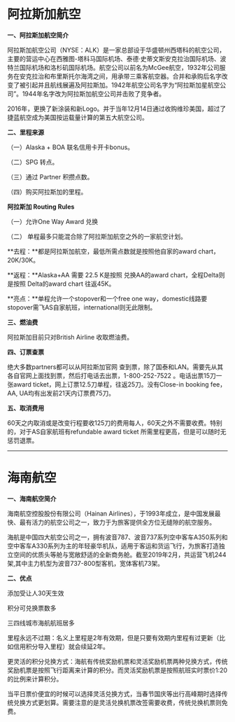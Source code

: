 # 阿拉斯加航空

**一、阿拉斯加航空简介**

阿拉斯加航空公司（NYSE：ALK）是一家总部设于华盛顿州西塔科的航空公司，主要的营运中心在西雅图-塔科马国际机场、泰德·史蒂文斯安克拉治国际机场、波特兰国际机场和洛杉矶国际机场。航空公司以前名为McGee航空，1932年公司服务在安克拉治和布里斯托尔海湾之间，用承带三乘客航空器。合并和承购后名字改变了被引起并且航线展遍及阿拉斯加。1942年航空公司名字为“阿拉斯加星航空公司”。1944年名字改为阿拉斯加航空公司并击败了竞争者。

2016年，更换了新涂装和新Logo。并于当年12月14日通过收购维珍美国，超过了捷蓝航空成为美国按运载量计算的第五大航空公司。



**二、里程来源**

（一）Alaska + BOA 联名信用卡开卡bonus。

（二）SPG 转点。

（三）通过 Partner 积攒点数。

（四）购买阿拉斯加的里程。

**阿拉斯加 Routing Rules**

（一）允许One Way Award 兑换

（二） 单程最多只能混合除了阿拉斯加航空之外的一家航空计划。

**去程：**都是阿拉斯加航空，最低所需点数就是按照他自家的award chart，20K/30K。

**返程：**Alaska+AA 需要 22.5 K是按照 兑换AA的award chart，全程Delta则是按照 Delta的award chart 往返45K。

**亮点：**单程允许一个stopover和一个free one way，domestic线路要stopover需飞AS自家航班，international则无此限制。



**三、燃油费**

阿拉斯加目前只对British Airline 收取燃油费。



**四、订票查票**

绝大多数partners都可以从阿拉斯加官网 查到票，除了国泰和LAN。需要先从其各自官网上面找到票，然后打电话去出票，1-800-252-7522 。电话出票15刀一张award ticket，网上订票12.5刀单程，往返25刀。没有Close-in booking fee，AA, UA均有出发前21天内订票费75刀。



**五、取消费用**

60天之内取消或是改变行程要收125刀的费用每人，60天之外不需要收费。特别的，对于AS自家航班有refundable award ticket 所需里程更高，但是可以随时无惩罚退票。



------

# 海南航空



**一、海南航空简介**

海南航空控股股份有限公司（Hainan Airlines），于1993年成立，是中国发展最快、最有活力的航空公司之一，致力于为旅客提供全方位无缝隙的航空服务。

海航是中国四大航空公司之一，拥有波音787、波音737系列空中客车A350系列和空中客车A330系列为主的年轻豪华机队，适用于客运和货运飞行，为旅客打造独立空间的优质头等舱与宽敞舒适的全新商务舱。截至2019年2月，共运营飞机244架,其中主力机型为波音737-800型客机，宽体客机73架。



**二、优点**

添加受让人30天生效

积分可兑换票数多

三四线城市海航航班居多

里程永远不过期：名义上里程是2年有效期，但是只要有效期内里程有过更新（比如信用积分导入里程）就会续延2年。

更灵活的积分兑换方式：海航有传统奖励机票和灵活奖励机票两种兑换方式，传统奖励机票是按照飞行距离来计算的积分。而灵活奖励机票是按照航班实时票价1:20的比例来计算积分。

当平日票价便宜的时候可以选择灵活兑换方式，当春节国庆等出行高峰期时选择传统兑换方式更划算。需要注意的是灵活兑换机票改签需要收费，传统兑换机票则免费。

